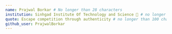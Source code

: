 ```yaml
---
name: Prajwal Borkar # No longer than 28 characters
institution: Sinhgad Institute Of Technology and Science 🚩 # no longer than 58 characters
quote: Escape competition through authenticity # no longer than 100 characters, avoid using quotes(") to guarantee the format remains the same.
github_user: PrajwalBorkar
---
```

